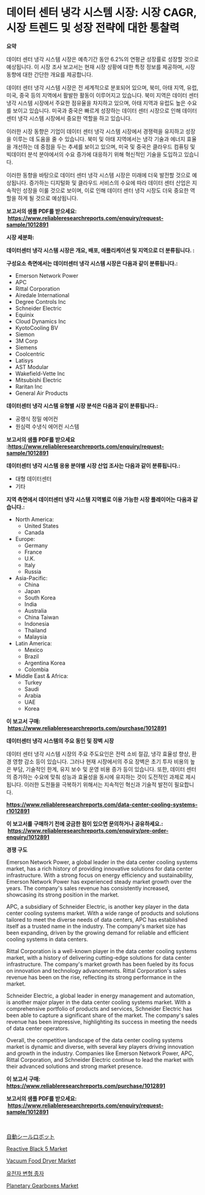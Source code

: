<p><h1>데이터 센터 냉각 시스템 시장: 시장 CAGR, 시장 트렌드 및 성장 전략에 대한 통찰력</h1></p><p><strong>요약</strong></p>
<p><p>데이터 센터 냉각 시스템 시장은 예측기간 동안 6.2%의 연평균 성장률로 성장할 것으로 예상됩니다. 이 시장 조사 보고서는 현재 시장 상황에 대한 특정 정보를 제공하며, 시장 동향에 대한 간단한 개요를 제공합니다.</p><p>데이터 센터 냉각 시스템 시장은 전 세계적으로 분포되어 있으며, 북미, 아태 지역, 유럽, 미국, 중국 등의 지역에서 활발한 활동이 이루어지고 있습니다. 북미 지역은 데이터 센터 냉각 시스템 시장에서 주요한 점유율을 차지하고 있으며, 아태 지역과 유럽도 높은 수요를 보이고 있습니다. 미국과 중국은 빠르게 성장하는 데이터 센터 시장으로 인해 데이터 센터 냉각 시스템 시장에서 중요한 역할을 하고 있습니다.</p><p>이러한 시장 동향은 기업이 데이터 센터 냉각 시스템 시장에서 경쟁력을 유지하고 성장을 이루는 데 도움을 줄 수 있습니다. 북미 및 아태 지역에서는 냉각 기술과 에너지 효율을 개선하는 데 중점을 두는 추세를 보이고 있으며, 미국 및 중국은 클라우드 컴퓨팅 및 빅데이터 분석 분야에서의 수요 증가에 대응하기 위해 혁신적인 기술을 도입하고 있습니다.</p><p>이러한 동향을 바탕으로 데이터 센터 냉각 시스템 시장은 미래에 더욱 발전할 것으로 예상됩니다. 증가하는 디지털화 및 클라우드 서비스의 수요에 따라 데이터 센터 산업은 지속적인 성장을 이룰 것으로 보이며, 이로 인해 데이터 센터 냉각 시장도 더욱 중요한 역할을 하게 될 것으로 예상됩니다.</p></p>
<p><strong>보고서의 샘플 PDF를 받으세요: &nbsp;<a href="https://www.reliableresearchreports.com/enquiry/request-sample/1012891">https://www.reliableresearchreports.com/enquiry/request-sample/1012891</a></strong></p>
<p><strong>시장 세분화:</strong></p>
<p><strong> 데이터센터 냉각 시스템 시장은 개요, 배포, 애플리케이션 및 지역으로 더 분류됩니다. :</strong></p>
<p><strong>구성요소 측면에서는 데이터센터 냉각 시스템 시장은 다음과 같이 분류됩니다.:</strong></p>
<p><ul><li>Emerson Network Power</li><li>APC</li><li>Rittal Corporation</li><li>Airedale International</li><li>Degree Controls Inc</li><li>Schneider Electric</li><li>Equinix</li><li>Cloud Dynamics Inc</li><li>KyotoCooling BV</li><li>Siemon</li><li>3M Corp</li><li>Siemens</li><li>Coolcentric</li><li>Latisys</li><li>AST Modular</li><li>Wakefield-Vette Inc</li><li>Mitsubishi Electric</li><li>Raritan Inc</li><li>General Air Products</li></ul></p>
<p><strong> 데이터센터 냉각 시스템 유형별 시장 분석은 다음과 같이 분류됩니다.:</strong></p>
<p><ul><li>공랭식 정밀 에어컨</li><li>원심력 수냉식 에어컨 시스템</li></ul></p>
<p><strong>보고서의 샘플 PDF를 받으세요 :<a href="https://www.reliableresearchreports.com/enquiry/request-sample/1012891">https://www.reliableresearchreports.com/enquiry/request-sample/1012891</a></strong></p>
<p><strong> 데이터센터 냉각 시스템 응용 분야별 시장 산업 조사는 다음과 같이 분류됩니다.:</strong></p>
<p><ul><li>대형 데이터센터</li><li>기타</li></ul></p>
<p><strong>지역 측면에서 데이터센터 냉각 시스템 지역별로 이용 가능한 시장 플레이어는 다음과 같습니다.:</strong></p>
<p><ul>
    <li>
        North America:
        <ul>
            <li>United States</li>
            <li>Canada</li>
        </ul>
    </li>
    <li>
        Europe:
        <ul>
            <li>Germany</li>
            <li>France</li>
            <li>U.K.</li>
            <li>Italy</li>
            <li>Russia</li>
        </ul>
    </li>
    <li>
        Asia-Pacific:
        <ul>
            <li>China</li>
            <li>Japan</li>
            <li>South Korea</li>
            <li>India</li>
            <li>Australia</li>
            <li>China Taiwan</li>
            <li>Indonesia</li>
            <li>Thailand</li>
            <li>Malaysia</li>
        </ul>
    </li>
    <li>
        Latin America:
        <ul>
            <li>Mexico</li>
            <li>Brazil</li>
            <li>Argentina Korea</li>
            <li>Colombia</li>
        </ul>
    </li>
    <li>
        Middle East & Africa:
        <ul>
            <li>Turkey</li>
            <li>Saudi</li>
            <li>Arabia</li>
            <li>UAE</li>
            <li>Korea</li>
        </ul>
    </li>
    </ul></p>
<p><strong>이 보고서 구매: &nbsp;<a href="https://www.reliableresearchreports.com/purchase/1012891">https://www.reliableresearchreports.com/purchase/1012891</a></strong></p>
<p><strong>데이터센터 냉각 시스템의 주요 동인 및 장벽 시장</strong></p>
<p><p>데이터 센터 냉각 시스템 시장의 주요 주도요인은 전력 소비 절감, 냉각 효율성 향상, 환경 영향 감소 등이 있습니다. 그러나 현재 시장에서의 주요 장벽은 초기 투자 비용의 높은 부담, 기술적인 한계, 유지 보수 및 운영 비용 증가 등이 있습니다. 또한, 데이터 센터의 증가하는 수요에 맞춰 성능과 효율성을 동시에 유지하는 것이 도전적인 과제로 제시됩니다. 이러한 도전들을 극복하기 위해서는 지속적인 혁신과 기술적 발전이 필요합니다.</p></p>
<p><strong><a href="https://www.reliableresearchreports.com/data-center-cooling-systems-r1012891">https://www.reliableresearchreports.com/data-center-cooling-systems-r1012891</a></strong></p>
<p><strong>이 보고서를 구매하기 전에 궁금한 점이 있으면 문의하거나 공유하세요.: &nbsp;<a href="https://www.reliableresearchreports.com/enquiry/pre-order-enquiry/1012891">https://www.reliableresearchreports.com/enquiry/pre-order-enquiry/1012891</a></strong></p>
<p><strong>경쟁 구도</strong></p>
<p><p>Emerson Network Power, a global leader in the data center cooling systems market, has a rich history of providing innovative solutions for data center infrastructure. With a strong focus on energy efficiency and sustainability, Emerson Network Power has experienced steady market growth over the years. The company's sales revenue has consistently increased, showcasing its strong position in the market.</p><p>APC, a subsidiary of Schneider Electric, is another key player in the data center cooling systems market. With a wide range of products and solutions tailored to meet the diverse needs of data centers, APC has established itself as a trusted name in the industry. The company's market size has been expanding, driven by the growing demand for reliable and efficient cooling systems in data centers.</p><p>Rittal Corporation is a well-known player in the data center cooling systems market, with a history of delivering cutting-edge solutions for data center infrastructure. The company's market growth has been fueled by its focus on innovation and technology advancements. Rittal Corporation's sales revenue has been on the rise, reflecting its strong performance in the market.</p><p>Schneider Electric, a global leader in energy management and automation, is another major player in the data center cooling systems market. With a comprehensive portfolio of products and services, Schneider Electric has been able to capture a significant share of the market. The company's sales revenue has been impressive, highlighting its success in meeting the needs of data center operators.</p><p>Overall, the competitive landscape of the data center cooling systems market is dynamic and diverse, with several key players driving innovation and growth in the industry. Companies like Emerson Network Power, APC, Rittal Corporation, and Schneider Electric continue to lead the market with their advanced solutions and strong market presence.</p></p>
<p><strong>이 보고서 구매: &nbsp; <a href="https://www.reliableresearchreports.com/purchase/1012891">https://www.reliableresearchreports.com/purchase/1012891</a></strong></p>
<p><strong>보고서의 샘플 PDF를 받으세요: &nbsp;<a href="https://www.reliableresearchreports.com/enquiry/request-sample/1012891">https://www.reliableresearchreports.com/enquiry/request-sample/1012891</a></strong><strong></strong></p>
<p>&nbsp;</p>
<p><p><a href="https://github.com/efcvopdgkdx128/Market-Research-Report-List-1/blob/main/452248929284.md">自動シールロボット</a></p><p><a href="https://issuu.com/reportprime-2/docs/reactive-black-5-market-size-2030.pptx">Reactive Black 5 Market</a></p><p><a href="https://github.com/derrinmiltonellis35gcl/Market-Research-Report-List-2/blob/main/vacuum-food-dryer-market.md">Vacuum Food Dryer Market</a></p><p><a href="https://github.com/bunxhcci35271755/Market-Research-Report-List-1/blob/main/425093826990.md">유전자 변형 종자</a></p><p><a href="https://github.com/Sherrillcrooksxa8i18ucf2m/Market-Research-Report-List-2/blob/main/planetary-gearboxes-market.md">Planetary Gearboxes Market</a></p></p>